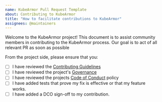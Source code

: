 ```yaml
---
name: KubeArmor Pull Request Template
about: Contributing to KubeArmor
title: "How to facilitate contributions to KubeArmor"
assignees: @maintainers
---
```


Welcome to the KubeArmor project!
This document is to assist community members in contributing to the KubeArmor process.
Our goal is to act of all relevant PR as soon as possible 

From the project side, please ensure that you:

- [ ] I have reviewed the [Contributing Guidelines](https://github.com/kubearmor/KubeArmor/blob/main/CONTRIBUTING.md)
- [ ] I have reviewed the project's [Governance](https://github.com/kubearmor/KubeArmor/blob/main/GOVERNANCE.md)
- [ ] I have reviewed the projects [Code of Conduct](https://github.com/kubearmor/KubeArmor/blob/main/CODE_OF_CONDUCT.md) policy
- [ ] I have added tests that prove my fix is effective or that my feature works.
- [ ] I have added a DCO sign-off to my contribution.
